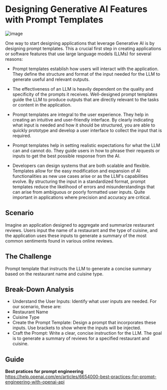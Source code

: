 # Designing Generative AI Features with Prompt Templates

![image](https://github.com/shekharbiswas/GenAI/assets/32758439/0eeeab53-d3bf-4485-8671-8dcc423f3be5)


One way to start designing applications that leverage Generative AI is by designing prompt templates. 
This a crucial first step in creating applications or software features that use large language models (LLMs) for several reasons:

- Prompt templates establish how users will interact with the application. 
They define the structure and format of the input needed for the LLM to generate useful and relevant outputs.

- The effectiveness of an LLM is heavily dependent on the quality and specificity of the prompts it receives.
  Well-designed prompt templates guide the LLM to produce outputs that are directly relevant to the tasks or content in the application.

- Prompt templates are integral to the user experience. They help in creating an intuitive and user-friendly interface.
  By clearly indicating what input is needed and how it should be structured, you are able to quickly prototype and develop a user interface to collect the input that is required.

- Prompt templates help in setting realistic expectations for what the LLM can and cannot do.
  They guide users in how to phrase their requests or inputs to get the best possible response from the AI.
  
- Developers can design systems that are both scalable and flexible. Templates allow for the easy modification and expansion of AI functionalities as new use cases arise or as the LLM's capabilities evolve.
By structuring the input in a standardized format, prompt templates reduce the likelihood of errors and misunderstandings that can arise from ambiguous or poorly formatted user inputs.
Quite important in applications where precision and accuracy are critical.


## Scenario

Imagine an application designed to aggregate and summarize restaurant reviews. 
Users input the name of a restaurant and the type of cuisine, and the application uses these inputs to generate a summary of the most common sentiments found in various online reviews.

## The Challenge

Prompt template that instructs the LLM to generate a concise summary based on the restaurant name and cuisine type.

## Break-Down Analysis

- Understand the User Inputs: Identify what user inputs are needed. For our scenario, these are:
- Restaurant Name
- Cuisine Type
- Create the Prompt Template: Design a prompt that incorporates these inputs. Use brackets to show where the inputs will be injected.
- Craft the Prompt: Write a clear, concise instruction for the LLM. The goal is to generate a summary of reviews for a specified restaurant and cuisine.

## Guide

**Best pratices for prompt engineering**
https://help.openai.com/en/articles/6654000-best-practices-for-prompt-engineering-with-openai-api
